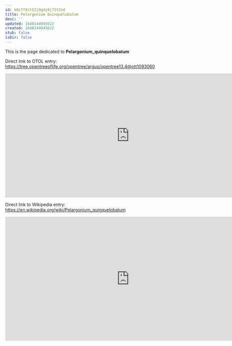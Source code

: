 ```yaml
---
id: k8s7f8ct52j9gdy9j73t2vd
title: Pelargonium Quinquelobatum
desc: ''
updated: 1648144045622
created: 1648144045622
stub: false
isDir: false
---
```

This is the page dedicated to **Pelargonium_quinquelobatum**


Direct link to OTOL entry: https://tree.opentreeoflife.org/opentree/argus/opentree13.4@ott1093060



<html>
    <body>
    <iframe src="https://tree.opentreeoflife.org/opentree/argus/opentree13.4@ott1093060"
    width="800" height="400" frameborder="0" allowfullscreen> </iframe>
    </body>
</html>
    


Direct link to Wikipedia entry: https://en.wikipedia.org/wiki/Pelargonium_quinquelobatum



<html>
    <body>
    <iframe src="https://en.wikipedia.org/wiki/Pelargonium_quinquelobatum"
    width="800" height="400" frameborder="0" allowfullscreen> </iframe>
    </body>
</html>
    
